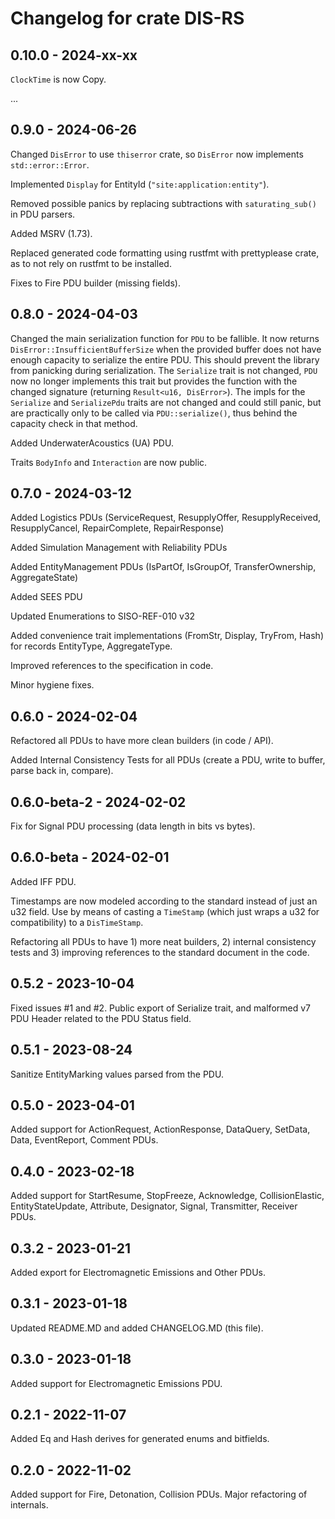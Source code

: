 # Changelog for crate DIS-RS

## 0.10.0 - 2024-xx-xx

`ClockTime` is now Copy.

...

## 0.9.0 - 2024-06-26

Changed `DisError` to use `thiserror` crate, so `DisError` now implements `std::error::Error`.

Implemented `Display` for EntityId (`"site:application:entity"`).

Removed possible panics by replacing subtractions with `saturating_sub()` in PDU parsers.

Added MSRV (1.73).

Replaced generated code formatting using rustfmt with prettyplease crate, as to not rely on rustfmt to be installed.

Fixes to Fire PDU builder (missing fields).

## 0.8.0 - 2024-04-03

Changed the main serialization function for `PDU` to be fallible. It now returns `DisError::InsufficientBufferSize` when 
the provided buffer does not have enough capacity to serialize the entire PDU. This should prevent the library from panicking during serialization.
The `Serialize` trait is not changed, `PDU` now no longer implements this trait but provides the function with the changed signature (returning `Result<u16, DisError>`).
The impls for the `Serialize` and `SerializePdu` traits are not changed and could still panic, but are practically only to be called via `PDU::serialize()`, thus behind the capacity check in that method.

Added UnderwaterAcoustics (UA) PDU.

Traits `BodyInfo` and `Interaction` are now public.

## 0.7.0 - 2024-03-12
Added Logistics PDUs (ServiceRequest, ResupplyOffer, ResupplyReceived, ResupplyCancel, RepairComplete, RepairResponse)

Added Simulation Management with Reliability PDUs

Added EntityManagement PDUs (IsPartOf, IsGroupOf, TransferOwnership, AggregateState)

Added SEES PDU

Updated Enumerations to SISO-REF-010 v32

Added convenience trait implementations (FromStr, Display, TryFrom, Hash) for records EntityType, AggregateType.

Improved references to the specification in code.

Minor hygiene fixes.

## 0.6.0 - 2024-02-04
Refactored all PDUs to have more clean builders (in code / API).

Added Internal Consistency Tests for all PDUs (create a PDU, write to buffer, parse back in, compare).

## 0.6.0-beta-2 - 2024-02-02
Fix for Signal PDU processing (data length in bits vs bytes).

## 0.6.0-beta - 2024-02-01
Added IFF PDU.

Timestamps are now modeled according to the standard instead of just an u32 field. Use by means of casting a ```TimeStamp``` (which just wraps a u32 for compatibility) to a ```DisTimeStamp```.

Refactoring all PDUs to have 1) more neat builders, 2) internal consistency tests and 3) improving references to the standard document in the code.

## 0.5.2 - 2023-10-04
Fixed issues #1 and #2. Public export of Serialize trait, and malformed v7 PDU Header related to the PDU Status field.

## 0.5.1 - 2023-08-24
Sanitize EntityMarking values parsed from the PDU.

## 0.5.0 - 2023-04-01
Added support for ActionRequest, ActionResponse, DataQuery, SetData, Data, EventReport, Comment PDUs.

## 0.4.0 - 2023-02-18
Added support for StartResume, StopFreeze, Acknowledge, CollisionElastic, EntityStateUpdate, Attribute, Designator, Signal, Transmitter, Receiver PDUs.

## 0.3.2 - 2023-01-21
Added export for Electromagnetic Emissions and Other PDUs.

## 0.3.1 - 2023-01-18
Updated README.MD and added CHANGELOG.MD (this file).

## 0.3.0 - 2023-01-18
Added support for Electromagnetic Emissions PDU.

## 0.2.1 - 2022-11-07
Added Eq and Hash derives for generated enums and bitfields.

## 0.2.0 - 2022-11-02
Added support for Fire, Detonation, Collision PDUs.
Major refactoring of internals.